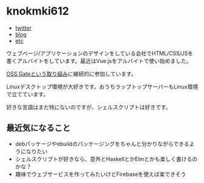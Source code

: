 # knokmki612

- [twitter](https://twitter.com/knokmki612)
- [blog](https://kuno.kdns.info)
- [etc](https://kuno.kdns.info/about/#%E9%80%A3%E7%B5%A1%E5%85%88%E3%82%84%E3%82%A2%E3%82%AB%E3%82%A6%E3%83%B3%E3%83%88:8576ec274c98b3831668a172fa632d80)

ウェブページ/アプリケーションのデザインをしている会社でHTML/CSS/JSを書くアルバイトをしています。最近はVue.jsをアルバイトで使い始めました。

[OSS Gateという取り組み](https://oss-gate.github.io/about/)に継続的に参加しています。

Linuxデスクトップ環境が大好きです。おうちラップトップサーバーもLinux環境で立てています。

好きな言語はまだ特にないのですが、シェルスクリプトは好きです。

## 最近気になること

- debパッケージやebuildのパッケージングをちゃんと分かりながらできるようになりたい
- シェルスクリプトが好きなら、意外とHaskellとかElmとかも楽しく書けるのかな？
- 趣味でウェブサービスを作ってみたいけどFirebaseを使えば楽できそう
